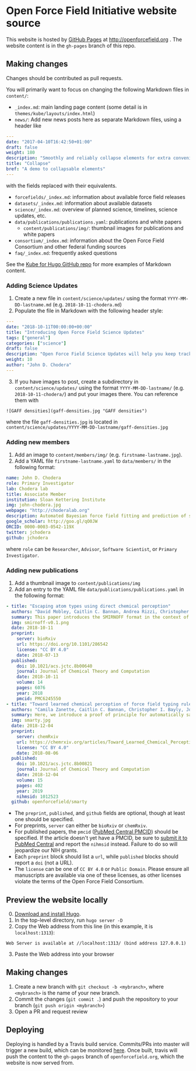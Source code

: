 # Open Force Field Initiative website source

This website is hosted by [GitHub Pages](https://pages.github.com/) at http://openforcefield.org . The website content is in the `gh-pages` branch of this repo.

## Making changes

Changes should be contributed as pull requests.

You will primarily want to focus on changing the following Markdown files in `content/`:
* `_index.md`: main landing page content (some detail is in `themes/kube/layouts/index.html`)
* `news/`: Add new news posts here as separate Markdown files, using a header like
```yaml
---
date: "2017-04-10T16:42:50+01:00"
draft: false
weight: 180
description: "Smoothly and reliably collapse elements for extra convenience"
title: "Collapse"
bref: "A demo to collapsable elements"
---
```
with the fields replaced with their equivalents.
* `forcefields/_index.md`: information about available force field releases
* `datasets/_index.md`: information about available datasets
* `science/_index.md`: overview of planned science, timelines, science updates, etc.
* `data/publications/publications.yaml`: publications and white papers
   * `content/publications/img/`: thumbnail images for publications and white papers
* `consortium/_index.md`: information about the Open Force Field Consortium and other federal funding sources
* `faq/_index.md`: frequently asked questions

See the [Kube for Hugo GitHub repo](https://github.com/jeblister/kube) for more examples of Markdown content.

### Adding Science Updates

1. Create a new file in `content/science/updates/` using the format `YYYY-MM-DD-lastname.md` (e.g. `2018-10-11-chodera.md`)
2. Populate the file in Markdown with the following header style:
```yaml
---
date: "2018-10-11T00:00:00+00:00"
title: "Introducing Open Force Field Science Updates"
tags: ["general"]
categories: ["science"]
draft: false
description: "Open Force Field Science Updates will help you keep track of research and engineering activities from the Open Force Field Initiative"
weight: 10
author: "John D. Chodera"
---
```
3. If you have images to post, create a subdirectory in `content/science/updates/` using the format `YYYY-MM-DD-lastname/` (e.g. `2018-10-11-chodera/`) and put your images there. You can reference them with
```
![GAFF densities](gaff-densities.jpg "GAFF densities")
```
where the file `gaff-densities.jpg` is located in `content/science/updates/YYYY-MM-DD-lastname/gaff-densities.jpg`

### Adding new members

1. Add an image to `content/members/img/` (e.g. `firstname-lastname.jpg`).
2. Add a YAML file `firstname-lastname.yaml` to `data/members/` in the following format:
```YAML
name: John D. Chodera
role: Primary Investigator
lab: Chodera lab
title: Associate Member
institution: Sloan Kettering Institute
img: john-chodera.jpg
webpage: "http://choderalab.org"
description: Automated Bayesian force field fitting and prediction of systematic error
google_scholar: http://goo.gl/qO0JW
ORCID: 0000-0003-0542-119X
twitter: jchodera
github: jchodera
```
where `role` can be `Researcher`, `Advisor`, `Software Scientist`, or `Primary Investigator`.

### Adding new publications

1. Add a thumbnail image to `content/publications/img`
2. Add an entry to the YAML file `data/publications/publications.yaml` in the following format:
```YAML
- title: "Escaping atom types using direct chemical perception"
  authors: "David Mobley, Caitlin C. Bannan, Andrea Rizzi, Christopher I. Bayly, John D. Chodera, Victoria T Lim, Nathan M. Lim, Kyle A. Beauchamp, Michael R. Shirts, Michael K. Gilson, and Peter K. Eastman"
  summary: This paper introduces the SMIRNOFF format in the context of traditional force fields, explains the development and validation of our new small molecule force field smirnoff99Frosst, and highlights some directions the initiative is headed.
  img: smirnoff-v0.1.png
  date: 2018-10-11
  preprint:
    server: bioRxiv
    url: https://doi.org/10.1101/286542
    license: "CC BY 4.0"
    date: 2018-07-13
  published:
    doi: 10.1021/acs.jctc.8b00640
    journal: Journal of Chemical Theory and Computation
    date: 2018-10-11
    volume: 14
    pages: 6076
    year: 2018
    pmcid: PMC6245550
- title: "Toward learned chemical perception of force field typing rules"
  authors: "Camila Zanette, Caitlin C. Bannan, Christopher I. Bayly, Josh Fass, Michael K. Gilson, Michael R. Shirts, John Chodera, and David L. Mobley"
  summary: Here, we introduce a proof of principle for automatically sampling chemical perception compared to traditional atom typed force fields and our SMIRNOFF format.
  img: smarty.jpg
  date: 2018-12-04
  preprint:
    server: chemRxiv
    url: https://chemrxiv.org/articles/Toward_Learned_Chemical_Perception_of_Force_Field_Typing_Rules/6230627
    license: "CC BY 4.0"
    date: 2018-08-06
  published:
    doi: 10.1021/acs.jctc.8b00821
    journal: Journal of Chemical Theory and Computation
    date: 2018-12-04
    volume: 15
    pages: 402
    year: 2019
    nihmsid: 1012523
  github: openforcefield/smarty
```
* The `preprint`, `published`, and `github` fields are optional, though at least one should be specified.
* For preprints, `server` can either be `bioRxiv` or `chemRxiv`.
* For published papers, the `pmcid` ([PubMed Central PMCID](https://www.mbl.edu/osp/2015/08/31/nih-pmid-vs-pmcid-whats-the-difference/)) should be specified. If the article doesn't yet have a PMCID, be sure to [submit it to PubMed Central](https://www.nihlibrary.nih.gov/services/editing/pubmed-central-submission-assistance) and report the `nihmsid` instead. Failure to do so will jeopardize our NIH grants.
* Each `preprint` block should list a `url`, while `published` blocks should report a `doi` (not a URL).
* The `license` can be one of `CC BY 4.0` or `Public Domain`. Please ensure all manuscripts are available via one of these licenses, as other licenses violate the terms of the Open Force Field Consortium.

## Preview the website locally

0. [Download and install Hugo](https://gohugo.io/getting-started/installing/).
1. In the top-level directory, run `hugo server -D`
2. Copy the Web address from this line (in this example, it is `localhost:1313`):
```
Web Server is available at //localhost:1313/ (bind address 127.0.0.1)
```
3. Paste the Web address into your browser

## Making changes

1. Create a new branch with `git checkout -b <mybranch>`, where `<mybranch>` is the name of your new branch.
2. Commit the changes (`git commit .`) and push the repository to your branch (`git push origin <mybranch>`)
3. Open a PR and request review

## Deploying

Deploying is handled by a Travis build service. Commits/PRs into master will trigger a new build, which can be monitored [here](https://travis-ci.org/openforcefield/openforcefield.org). Once built, travis will push the content to the `gh-pages` branch of `openforcefield.org`, which the website is now served from.
